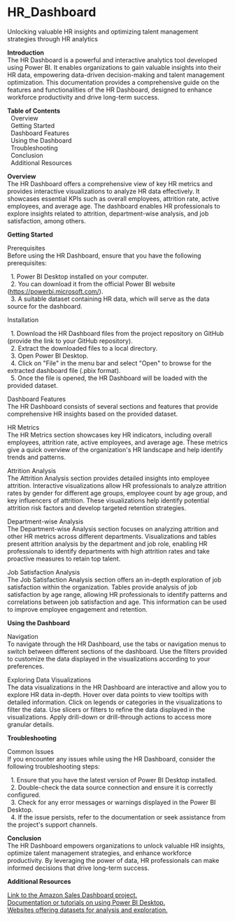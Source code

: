 # HR_Dashboard
Unlocking valuable HR insights and optimizing talent management strategies through HR analytics

**Introduction**  
The HR Dashboard is a powerful and interactive analytics tool developed using Power BI. It enables organizations to gain valuable insights into their HR data, empowering data-driven decision-making and talent management optimization. This documentation provides a comprehensive guide on the features and functionalities of the HR Dashboard, designed to enhance workforce productivity and drive long-term success.

**Table of Contents**  
&nbsp;&nbsp;Overview  
&nbsp;&nbsp;Getting Started  
&nbsp;&nbsp;Dashboard Features  
&nbsp;&nbsp;Using the Dashboard  
&nbsp;&nbsp;Troubleshooting  
&nbsp;&nbsp;Conclusion  
&nbsp;&nbsp;Additional Resources  

**Overview**  
The HR Dashboard offers a comprehensive view of key HR metrics and provides interactive visualizations to analyze HR data effectively. It showcases essential KPIs such as overall employees, attrition rate, active employees, and average age. The dashboard enables HR professionals to explore insights related to attrition, department-wise analysis, and job satisfaction, among others.

**Getting Started**  

Prerequisites  
Before using the HR Dashboard, ensure that you have the following prerequisites:   

&nbsp;&nbsp;1. Power BI Desktop installed on your computer.   
&nbsp;&nbsp;2. You can download it from the official Power BI website (https://powerbi.microsoft.com/).  
&nbsp;&nbsp;3. A suitable dataset containing HR data, which will serve as the data source for the dashboard.   

Installation  

&nbsp;&nbsp;1. Download the HR Dashboard files from the project repository on GitHub (provide the link to your GitHub repository).  
&nbsp;&nbsp;2. Extract the downloaded files to a local directory.  
&nbsp;&nbsp;3. Open Power BI Desktop.  
&nbsp;&nbsp;4. Click on "File" in the menu bar and select "Open" to browse for the extracted dashboard file (.pbix format).  
&nbsp;&nbsp;5. Once the file is opened, the HR Dashboard will be loaded with the provided dataset.  

Dashboard Features  
The HR Dashboard consists of several sections and features that provide comprehensive HR insights based on the provided dataset.

HR Metrics  
The HR Metrics section showcases key HR indicators, including overall employees, attrition rate, active employees, and average age. These metrics give a quick overview of the organization's HR landscape and help identify trends and patterns.

Attrition Analysis  
The Attrition Analysis section provides detailed insights into employee attrition. Interactive visualizations allow HR professionals to analyze attrition rates by gender for different age groups, employee count by age group, and key influencers of attrition. These visualizations help identify potential attrition risk factors and develop targeted retention strategies.

Department-wise Analysis  
The Department-wise Analysis section focuses on analyzing attrition and other HR metrics across different departments. Visualizations and tables present attrition analysis by the department and job role, enabling HR professionals to identify departments with high attrition rates and take proactive measures to retain top talent.

Job Satisfaction Analysis  
The Job Satisfaction Analysis section offers an in-depth exploration of job satisfaction within the organization. Tables provide analysis of job satisfaction by age range, allowing HR professionals to identify patterns and correlations between job satisfaction and age. This information can be used to improve employee engagement and retention.

**Using the Dashboard**   

Navigation  
To navigate through the HR Dashboard, use the tabs or navigation menus to switch between different sections of the dashboard. Use the filters provided to customize the data displayed in the visualizations according to your preferences.

Exploring Data Visualizations  
The data visualizations in the HR Dashboard are interactive and allow you to explore HR data in-depth. Hover over data points to view tooltips with detailed information. Click on legends or categories in the visualizations to filter the data. Use slicers or filters to refine the data displayed in the visualizations. Apply drill-down or drill-through actions to access more granular details.

**Troubleshooting**  

Common Issues  
If you encounter any issues while using the HR Dashboard, consider the following troubleshooting steps:

&nbsp;&nbsp;1. Ensure that you have the latest version of Power BI Desktop installed.  
&nbsp;&nbsp;2. Double-check the data source connection and ensure it is correctly configured.  
&nbsp;&nbsp;3. Check for any error messages or warnings displayed in the Power BI Desktop.  
&nbsp;&nbsp;4. If the issue persists, refer to the documentation or seek assistance from the project's support channels.  

**Conclusion**  
The HR Dashboard empowers organizations to unlock valuable HR insights, optimize talent management strategies, and enhance workforce productivity. By leveraging the power of data, HR professionals can make informed decisions that drive long-term success.

**Additional Resources**  

[Link to the Amazon Sales Dashboard project.](https://app.powerbi.com/reportEmbed?reportId=f279b2ec-81e9-45d4-bee2-a25dbdf18993&autoAuth=true&ctid=b548b9e2-466a-4d81-903b-24cf8cc5e37e)  
[Documentation or tutorials on using Power BI Desktop.](https://learn.microsoft.com/en-us/power-bi/fundamentals/service-get-started)  
[Websites offering datasets for analysis and exploration.](https://www.kaggle.com/)  
